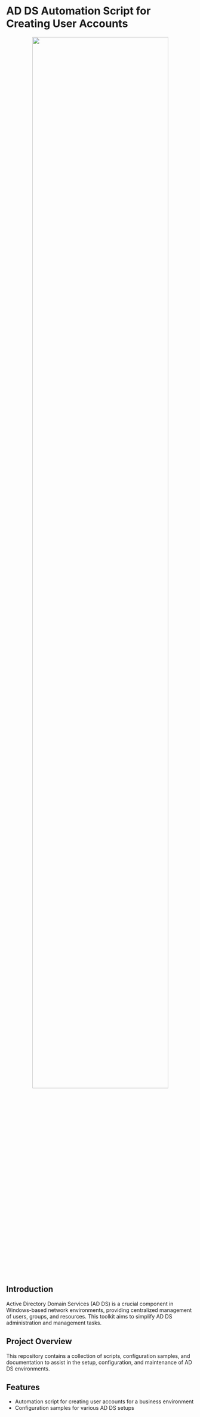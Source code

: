 # AD DS Automation Script for Creating User Accounts

<p align="center">
<img src="https://i.imgur.com/vGD4p58.png" height="85%" width="85%"/>
  </p>

## Introduction
Active Directory Domain Services (AD DS) is a crucial component in Windows-based network environments, providing centralized management of users, groups, and resources. This toolkit aims to simplify AD DS administration and management tasks.

## Project Overview
This repository contains a collection of scripts, configuration samples, and documentation to assist in the setup, configuration, and maintenance of AD DS environments.

## Features
- Automation script for creating user accounts for a business environment
- Configuration samples for various AD DS setups
